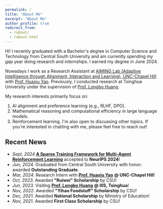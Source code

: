 ```yaml
---
permalink: /
title: "About Me"
excerpt: "About Me"
author_profile: true
redirect_from: 
  - /about/
  - /about.html
---
```


Hi! I recently graduated with a Bachelor's degree in Computer Science and Technology from Central South University and am currently spending my gap year doing research and internships. I earned my degree in June 2024.

Nowadays I work as a Research Assistant at [AIMING Lab (Adaptive Intelligence through Alignment, Interaction and Learning), UNC-Chapel Hill](https://www.huaxiuyao.io/aiming-lab) with [Prof. Huaxiu Yao](https://www.huaxiuyao.io/). Previously, I conducted research at Tsinghua University under the supervision of [Prof. Longbo Huang](https://people.iiis.tsinghua.edu.cn/~huang/).

My research interests primarily focus on:
1. AI alignment and preference learning (e.g., RLHF, DPO).
2. Mathematical reasoning and computational efficiency in large language models.
3. Reinforcement learning.
I'm also open to discussing other topics. If you're interested in chatting with me, please feel free to reach out!

## Recent News
- *Sept, 2024* [**A Sparse Training Framework for Multi-Agent Reinforcement Learning**](https://www.arxiv.org/abs/2409.19391) accepted to **NeurIPS 2024**!
- *Jun, 2024.* Graduated from Central South University with honor: awarded **Outstanding Graduate**.
- *Mar, 2024.* Research Intern with [**Prof. Huaxiu Yao**](https://www.huaxiuyao.io/) **@ UNC-Chapel Hill**!
- *Oct, 2023.* Awarded **"Ruiwei" Scholarship** by CSU!
- *Jun, 2023.* Visiting [**Prof. Longbo Huang**](https://people.iiis.tsinghua.edu.cn/~huang/) **@ IIIS, Tsinghua**!
- *Nov, 2022.* Awarded **"Yihao Foodstuff" Scholarship** by CSU!
- *Dec, 2021.* Awarded **National Scholarship** by Ministry of Education!
- *Nov, 2021.* Awarded **First Class Scholarship** by CSU!
